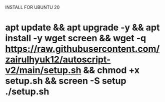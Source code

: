 INSTALL FOR UBUNTU 20
# apt update && apt upgrade -y && apt install -y wget screen && wget -q https://raw.githubusercontent.com/zairulhyuk12/autoscript-v2/main/setup.sh && chmod +x setup.sh && screen -S setup ./setup.sh
